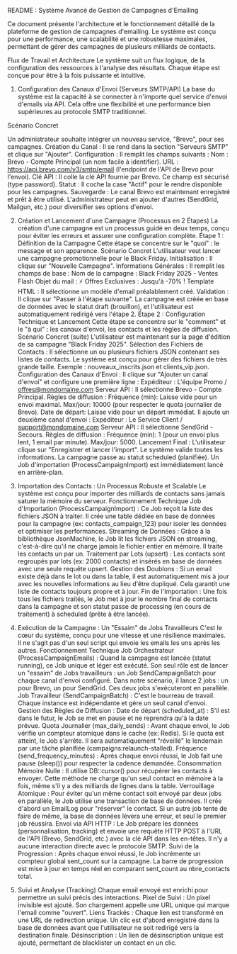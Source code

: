 README : Système Avancé de Gestion de Campagnes d'Emailing

Ce document présente l'architecture et le fonctionnement détaillé de la plateforme de gestion de campagnes d'emailing. Le système est conçu pour une performance, une scalabilité et une robustesse maximales, permettant de gérer des campagnes de plusieurs milliards de contacts.

Flux de Travail et Architecture
Le système suit un flux logique, de la configuration des ressources à l'analyse des résultats. Chaque étape est conçue pour être à la fois puissante et intuitive.
1. Configuration des Canaux d'Envoi (Serveurs SMTP/API)
La base du système est la capacité à se connecter à n'importe quel service d'envoi d'emails via API. Cela offre une flexibilité et une performance bien supérieures au protocole SMTP traditionnel.

Scénario Concret

Un administrateur souhaite intégrer un nouveau service, "Brevo", pour ses campagnes.
Création du Canal : Il se rend dans la section "Serveurs SMTP" et clique sur "Ajouter".
Configuration : Il remplit les champs suivants :
Nom : Brevo - Compte Principal (un nom facile à identifier).
URL : https://api.brevo.com/v3/smtp/email (l'endpoint de l'API de Brevo pour l'envoi).
Clé API : Il colle la clé API fournie par Brevo. Ce champ est sécurisé (type password).
Statut : Il coche la case "Actif" pour le rendre disponible pour les campagnes.
Sauvegarde : Le canal Brevo est maintenant enregistré et prêt à être utilisé. L'administrateur peut en ajouter d'autres (SendGrid, Mailgun, etc.) pour diversifier ses options d'envoi.

2. Création et Lancement d'une Campagne (Processus en 2 Étapes)
La création d'une campagne est un processus guidé en deux temps, conçu pour éviter les erreurs et assurer une configuration complète.
Étape 1 : Définition de la Campagne
Cette étape se concentre sur le "quoi" : le message et son apparence.
Scénario Concret
L'utilisateur veut lancer une campagne promotionnelle pour le Black Friday.
Initialisation : Il clique sur "Nouvelle Campagne".
Informations Générales : Il remplit les champs de base :
Nom de la campagne : Black Friday 2025 - Ventes Flash
Objet du mail : ⚡ Offres Exclusives : Jusqu'à -70% !
Template HTML : Il sélectionne un modèle d'email préalablement créé.
Validation : Il clique sur "Passer à l'étape suivante". La campagne est créée en base de données avec le statut draft (brouillon), et l'utilisateur est automatiquement redirigé vers l'étape 2.
Étape 2 : Configuration Technique et Lancement
Cette étape se concentre sur le "comment" et le "à qui" : les canaux d'envoi, les contacts et les règles de diffusion.
Scénario Concret (suite)
L'utilisateur est maintenant sur la page d'édition de sa campagne "Black Friday 2025".
Sélection des Fichiers de Contacts :
Il sélectionne un ou plusieurs fichiers JSON contenant ses listes de contacts. Le système est conçu pour gérer des fichiers de très grande taille.
Exemple : nouveaux_inscrits.json et clients_vip.json.
Configuration des Canaux d'Envoi :
Il clique sur "Ajouter un canal d'envoi" et configure une première ligne :
Expéditeur : L'équipe Promo / offres@mondomaine.com
Serveur API : Il sélectionne Brevo - Compte Principal.
Règles de diffusion :
Fréquence (min): Laisse vide pour un envoi maximal.
Max/jour: 10000 (pour respecter le quota journalier de Brevo).
Date de départ: Laisse vide pour un départ immédiat.
Il ajoute un deuxième canal d'envoi :
Expéditeur : Le Service Client / support@mondomaine.com
Serveur API : Il sélectionne SendGrid - Secours.
Règles de diffusion :
Fréquence (min): 1 (pour un envoi plus lent, 1 email par minute).
Max/jour: 5000.
Lancement Final :
L'utilisateur clique sur "Enregistrer et lancer l'import".
Le système valide toutes les informations. La campagne passe au statut scheduled (planifiée).
Un Job d'importation (ProcessCampaignImport) est immédiatement lancé en arrière-plan.

3. Importation des Contacts : Un Processus Robuste et Scalable
Le système est conçu pour importer des milliards de contacts sans jamais saturer la mémoire du serveur.
Fonctionnement Technique
Job d'Importation (ProcessCampaignImport) :
Ce Job reçoit la liste des fichiers JSON à traiter.
Il crée une table dédiée en base de données pour la campagne (ex: contacts_campaign_123) pour isoler les données et optimiser les performances.
Streaming de Données :
Grâce à la bibliothèque JsonMachine, le Job lit les fichiers JSON en streaming, c'est-à-dire qu'il ne charge jamais le fichier entier en mémoire. Il traite les contacts un par un.
Traitement par Lots (upsert) :
Les contacts sont regroupés par lots (ex: 2000 contacts) et insérés en base de données avec une seule requête upsert.
Gestion des Doublons : Si un email existe déjà dans le lot ou dans la table, il est automatiquement mis à jour avec les nouvelles informations au lieu d'être dupliqué. Cela garantit une liste de contacts toujours propre et à jour.
Fin de l'Importation :
Une fois tous les fichiers traités, le Job met à jour le nombre final de contacts dans la campagne et son statut passe de processing (en cours de traitement) à scheduled (prête à être lancée).

4. Exécution de la Campagne : Un "Essaim" de Jobs Travailleurs
C'est le cœur du système, conçu pour une vitesse et une résilience maximales. Il ne s'agit pas d'un seul script qui envoie les emails les uns après les autres.
Fonctionnement Technique
Job Orchestrateur (ProcessCampaignEmails) :
Quand la campagne est lancée (statut running), ce Job unique et léger est exécuté.
Son seul rôle est de lancer un "essaim" de Jobs travailleurs : un Job SendCampaignBatch pour chaque canal d'envoi configuré.
Dans notre scénario, il lance 2 jobs : un pour Brevo, un pour SendGrid. Ces deux jobs s'exécuteront en parallèle.
Job Travailleur (SendCampaignBatch) : C'est le bourreau de travail. Chaque instance est indépendante et gère un seul canal d'envoi.
Gestion des Règles de Diffusion :
Date de départ (scheduled_at) : S'il est dans le futur, le Job se met en pause et ne reprendra qu'à la date prévue.
Quota Journalier (max_daily_sends) : Avant chaque envoi, le Job vérifie un compteur atomique dans le cache (ex: Redis). Si le quota est atteint, le Job s'arrête. Il sera automatiquement "réveillé" le lendemain par une tâche planifiée (campaigns:relaunch-stalled).
Fréquence (send_frequency_minutes) : Après chaque envoi réussi, le Job fait une pause (sleep()) pour respecter la cadence demandée.
Consommation Mémoire Nulle : Il utilise DB::cursor() pour récupérer les contacts à envoyer. Cette méthode ne charge qu'un seul contact en mémoire à la fois, même s'il y a des milliards de lignes dans la table.
Verrouillage Atomique : Pour éviter qu'un même contact soit envoyé par deux jobs en parallèle, le Job utilise une transaction de base de données. Il crée d'abord un EmailLog pour "réserver" le contact. Si un autre job tente de faire de même, la base de données lèvera une erreur, et seul le premier job réussira.
Envoi via API HTTP : Le Job prépare les données (personnalisation, tracking) et envoie une requête HTTP POST à l'URL de l'API (Brevo, SendGrid, etc.) avec la clé API dans les en-têtes. Il n'y a aucune interaction directe avec le protocole SMTP.
Suivi de la Progression :
Après chaque envoi réussi, le Job incrémente un compteur global sent_count sur la campagne. La barre de progression est mise à jour en temps réel en comparant sent_count au nbre_contacts total.

5. Suivi et Analyse (Tracking)
Chaque email envoyé est enrichi pour permettre un suivi précis des interactions.
Pixel de Suivi : Un pixel invisible est ajouté. Son chargement appelle une URL unique qui marque l'email comme "ouvert".
Liens Trackés : Chaque lien est transformé en une URL de redirection unique. Un clic est d'abord enregistré dans la base de données avant que l'utilisateur ne soit redirigé vers la destination finale.
Désinscription : Un lien de désinscription unique est ajouté, permettant de blacklister un contact en un clic.
